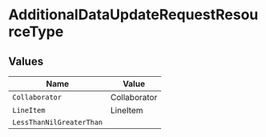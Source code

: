 # AdditionalDataUpdateRequestResourceType


## Values

| Name                     | Value                    |
| ------------------------ | ------------------------ |
| `Collaborator`           | Collaborator             |
| `LineItem`               | LineItem                 |
| `LessThanNilGreaterThan` | <nil>                    |